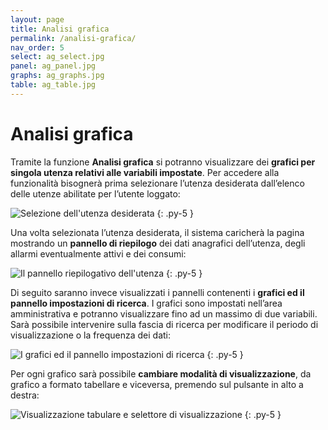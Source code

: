 ```yaml
---
layout: page
title: Analisi grafica
permalink: /analisi-grafica/
nav_order: 5
select: ag_select.jpg
panel: ag_panel.jpg
graphs: ag_graphs.jpg
table: ag_table.jpg
---
```


# Analisi grafica

Tramite la funzione **Analisi grafica** si potranno visualizzare dei **grafici per singola utenza relativi alle variabili impostate**.
Per accedere alla funzionalità bisognerà prima selezionare l’utenza desiderata dall’elenco delle utenze abilitate per l’utente loggato:

![Selezione dell'utenza desiderata](/assets/images/{{page.select}})
{: .py-5 }

Una volta selezionata l’utenza desiderata, il sistema caricherà la pagina mostrando un **pannello di riepilogo** dei dati anagrafici dell’utenza, degli allarmi eventualmente attivi e dei consumi:

![Il pannello riepilogativo dell'utenza](/assets/images/{{page.panel}})
{: .py-5 }

Di seguito saranno invece visualizzati i pannelli contenenti i **grafici ed il pannello impostazioni di ricerca**. I grafici sono impostati nell’area amministrativa e potranno visualizzare fino ad un massimo di due variabili. Sarà possibile intervenire sulla fascia di ricerca per modificare il periodo di visualizzazione o la frequenza dei dati:

![I grafici ed il pannello impostazioni di ricerca](/assets/images/{{page.graphs}})
{: .py-5 }

Per ogni grafico sarà possibile **cambiare modalità di visualizzazione**, da grafico a formato tabellare e viceversa, premendo sul pulsante in alto a destra:

![Visualizzazione tabulare e selettore di visualizzazione](/assets/images/{{page.table}})
{: .py-5 }
